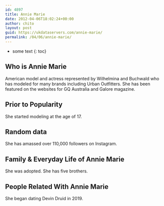 ```yaml
---
id: 4897
title: Annie Marie
date: 2012-04-06T18:02:24+00:00
author: chito
layout: post
guid: https://ukdataservers.com/annie-marie/
permalink: /04/06/annie-marie/
---
```


* some text
{: toc}
          
          
## Who is  Annie Marie
                  
                  
                  
American model and actress represented by Wilhelmina and Buchwald who has modeled for many brands including Urban Outfitters. She has been featured on the websites for GQ Australia and Galore magazine.
                  
                
                
                
## Prior to Popularity 
                  
                  
                  
She started modeling at the age of 17. 
                  
                
                
                
## Random data 
                  
                  
                  
She has amassed over 110,000 followers on Instagram. 
                  
                
                
                
## Family & Everyday Life of Annie Marie
                  
                  
                  
She was adopted. She has five brothers. 
                  
                
                
                
## People Related With  Annie Marie
                  
                  
                  
She began dating Devin Druid in 2019. 
                  
                
              
            
          
          
          
    
    
  
